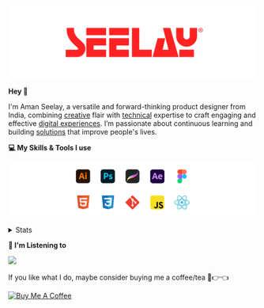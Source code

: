 [![banner](./images/seelay.svg)](https://www.seelay.in)

**Hey 👋**

I'm Aman Seelay, a versatile and forward-thinking product designer from India, combining [creative](https://illustrations.seelay.in) flair with [technical](https://www.seelay.in/#skills) expertise to craft engaging and effective [digital experiences](https://www.seelay.in/#work). I’m passionate about continuous learning and building [solutions](https://www.seelay.in/#projects) that improve people's lives.

**💻 My Skills & Tools I use**

[![banner](./images/skills&tools.svg)](https://www.seelay.in/about)

<details>
  <summary>Stats</summary>

---

<!--START_SECTION:waka-->
![Profile Views](http://img.shields.io/badge/Profile%20Views-2-blue)

**🐱 My GitHub Data** 

> 📦 825.0 kB Used in GitHub's Storage 
 > 
> 🏆 1,794 Contributions in the Year 2025
 > 
> 💼 Opted to Hire
 > 
> 📜 2 Public Repositories 
 > 
> 🔑 26 Private Repositories 
 > 
**I'm a Night 🦉** 

```text
🌞 Morning                610 commits         ███░░░░░░░░░░░░░░░░░░░░░░   12.66 % 
🌆 Daytime                587 commits         ███░░░░░░░░░░░░░░░░░░░░░░   12.19 % 
🌃 Evening                1496 commits        ████████░░░░░░░░░░░░░░░░░   31.06 % 
🌙 Night                  2124 commits        ███████████░░░░░░░░░░░░░░   44.09 % 
```
📅 **I'm Most Productive on Sunday** 

```text
Monday                   640 commits         ███░░░░░░░░░░░░░░░░░░░░░░   13.29 % 
Tuesday                  720 commits         ████░░░░░░░░░░░░░░░░░░░░░   14.95 % 
Wednesday                670 commits         ███░░░░░░░░░░░░░░░░░░░░░░   13.91 % 
Thursday                 676 commits         ████░░░░░░░░░░░░░░░░░░░░░   14.03 % 
Friday                   495 commits         ███░░░░░░░░░░░░░░░░░░░░░░   10.28 % 
Saturday                 728 commits         ████░░░░░░░░░░░░░░░░░░░░░   15.11 % 
Sunday                   888 commits         █████░░░░░░░░░░░░░░░░░░░░   18.43 % 
```


📊 **This Week I Spent My Time On** 

```text
🕑︎ Time Zone: Asia/Kolkata

💬 Programming Languages: 
No Activity Tracked This Week

🔥 Editors: 
No Activity Tracked This Week

💻 Operating System: 
No Activity Tracked This Week
```

**I Mostly Code in JavaScript** 

```text
JavaScript               17 repos            ███████████████░░░░░░░░░░   58.62 % 
TypeScript               5 repos             ████░░░░░░░░░░░░░░░░░░░░░   17.24 % 
HTML                     4 repos             ███░░░░░░░░░░░░░░░░░░░░░░   13.79 % 
Java                     2 repos             ██░░░░░░░░░░░░░░░░░░░░░░░   06.90 % 
Astro                    1 repo              █░░░░░░░░░░░░░░░░░░░░░░░░   03.45 % 
```




 Last Updated on 25/09/2025 06:51:08 UTC
<!--END_SECTION:waka-->

---

 </details>

**🎵 I'm Listening to**

<object data="https://now-play.vercel.app/api/generate?uid=7a17a86e-d6b7-43b5-8d9c-1d6dae42a779" >

  <img src="https://now-play.vercel.app/api/generate?uid=7a17a86e-d6b7-43b5-8d9c-1d6dae42a779" />

</object>

If you like what I do, maybe consider buying me a coffee/tea 🥺👉👈

<a href="https://www.buymeacoffee.com/seelay" target="_blank"><img src="https://cdn.buymeacoffee.com/buttons/v2/default-red.png" alt="Buy Me A Coffee" width="150" ></a>
